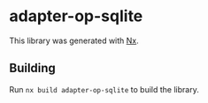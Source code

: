 # adapter-op-sqlite

This library was generated with [Nx](https://nx.dev).

## Building

Run `nx build adapter-op-sqlite` to build the library.
